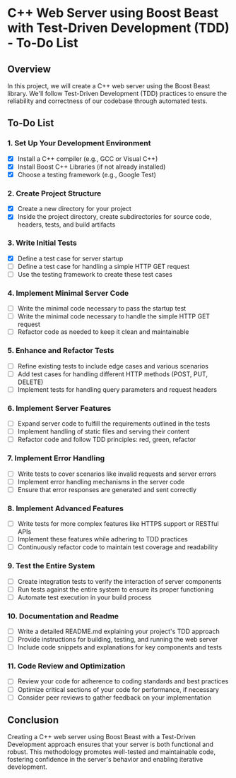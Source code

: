 # C++ Web Server using Boost Beast with Test-Driven Development (TDD) - To-Do List

## Overview
In this project, we will create a C++ web server using the Boost Beast library. We'll follow Test-Driven Development (TDD) practices to ensure the reliability and correctness of our codebase through automated tests.

## To-Do List

### 1. Set Up Your Development Environment
- [x] Install a C++ compiler (e.g., GCC or Visual C++)
- [x] Install Boost C++ Libraries (if not already installed)
- [x] Choose a testing framework (e.g., Google Test)

### 2. Create Project Structure
- [x] Create a new directory for your project
- [x] Inside the project directory, create subdirectories for source code, headers, tests, and build artifacts

### 3. Write Initial Tests
- [x] Define a test case for server startup
- [ ] Define a test case for handling a simple HTTP GET request
- [ ] Use the testing framework to create these test cases

### 4. Implement Minimal Server Code
- [ ] Write the minimal code necessary to pass the startup test
- [ ] Write the minimal code necessary to handle the simple HTTP GET request
- [ ] Refactor code as needed to keep it clean and maintainable

### 5. Enhance and Refactor Tests
- [ ] Refine existing tests to include edge cases and various scenarios
- [ ] Add test cases for handling different HTTP methods (POST, PUT, DELETE)
- [ ] Implement tests for handling query parameters and request headers

### 6. Implement Server Features
- [ ] Expand server code to fulfill the requirements outlined in the tests
- [ ] Implement handling of static files and serving their content
- [ ] Refactor code and follow TDD principles: red, green, refactor

### 7. Implement Error Handling
- [ ] Write tests to cover scenarios like invalid requests and server errors
- [ ] Implement error handling mechanisms in the server code
- [ ] Ensure that error responses are generated and sent correctly

### 8. Implement Advanced Features
- [ ] Write tests for more complex features like HTTPS support or RESTful APIs
- [ ] Implement these features while adhering to TDD practices
- [ ] Continuously refactor code to maintain test coverage and readability

### 9. Test the Entire System
- [ ] Create integration tests to verify the interaction of server components
- [ ] Run tests against the entire system to ensure its proper functioning
- [ ] Automate test execution in your build process

### 10. Documentation and Readme
- [ ] Write a detailed README.md explaining your project's TDD approach
- [ ] Provide instructions for building, testing, and running the web server
- [ ] Include code snippets and explanations for key components and tests

### 11. Code Review and Optimization
- [ ] Review your code for adherence to coding standards and best practices
- [ ] Optimize critical sections of your code for performance, if necessary
- [ ] Consider peer reviews to gather feedback on your implementation

## Conclusion
Creating a C++ web server using Boost Beast with a Test-Driven Development approach ensures that your server is both functional and robust. This methodology promotes well-tested and maintainable code, fostering confidence in the server's behavior and enabling iterative development.
